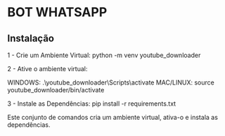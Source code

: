 # BOT WHATSAPP

## Instalação

1 - Crie um Ambiente Virtual:
python -m venv youtube_downloader

2 - Ative o ambiente virtual:

WINDOWS: .\youtube_downloader\Scripts\activate
MAC/LINUX: source youtube_downloader/bin/activate

3 - Instale as Dependências:
pip install -r requirements.txt

Este conjunto de comandos cria um ambiente virtual, ativa-o e instala as dependências.